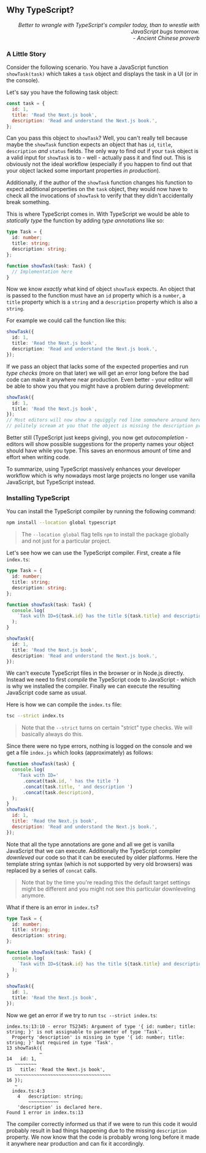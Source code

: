 ## Why TypeScript?

<div style="text-align: right"> <i> Better to wrangle with TypeScript's compiler today, than to wrestle with JavaScript bugs tomorrow. <br> - Ancient Chinese proverb </i> </div>

### A Little Story

Consider the following scenario.
You have a JavaScript function `showTask(task)` which takes a `task` object and displays the task in a UI (or in the console).

Let's say you have the following task object:

```js
const task = {
  id: 1,
  title: 'Read the Next.js book',
  description: 'Read and understand the Next.js book.',
};
```

Can you pass this object to `showTask`?
Well, you can't really tell because maybe the `showTask` function expects an object that has `id`, `title`, `description` _and_ `status` fields.
The only way to find out if your `task` object is a valid input for `showTask` is to - well - actually pass it and find out.
This is obviously not the ideal workflow (especially if you happen to find out that your object lacked some important properties _in production_).

Additionally, if the author of the `showTask` function changes his function to expect additional properties on the `task` object, they would now have to check all the invocations of `showTask` to verify that they didn't accidentally break something.

This is where TypeScript comes in.
With TypeScript we would be able to _statically type_ the function by adding _type annotations_ like so:

```ts
type Task = {
  id: number;
  title: string;
  description: string;
};

function showTask(task: Task) {
  // Implementation here
}
```

Now we know _exactly_ what kind of object `showTask` expects.
An object that is passed to the function must have an `id` property which is a `number`, a `title` property which is a `string` and a `description` property which is also a `string`.

For example we could call the function like this:

```ts
showTask({
  id: 1,
  title: 'Read the Next.js book',
  description: 'Read and understand the Next.js book.',
});
```

If we pass an object that lacks some of the expected properties and run _type checks_ (more on that later) we will get an error long before the bad code can make it anywhere near production.
Even better - your editor will be able to show you that you might have a problem during development:

```ts
showTask({
  id: 1,
  title: 'Read the Next.js book',
});
// Most editors will now show a squiggly red line somewhere around here and
// politely scream at you that the object is missing the description property.
```

Better still (TypeScript just keeps giving), you now get _autocompletion_ - editors will show possible suggestions for the property names your object should have while you type.
This saves an enormous amount of time and effort when writing code.

To summarize, using TypeScript massively enhances your developer workflow which is why nowadays most large projects no longer use vanilla JavaScript, but TypeScript instead.

### Installing TypeScript

You can install the TypeScript compiler by running the following command:

```sh
npm install --location global typescript
```

> The `--location global` flag tells `npm` to install the package globally and not just for a particular project.

Let's see how we can use the TypeScript compiler.
First, create a file `index.ts`:

```ts
type Task = {
  id: number;
  title: string;
  description: string;
};

function showTask(task: Task) {
  console.log(
    `Task with ID=${task.id} has the title ${task.title} and description ${task.description}`,
  );
}

showTask({
  id: 1,
  title: 'Read the Next.js book',
  description: 'Read and understand the Next.js book.',
});
```

We can't execute TypeScript files in the browser or in Node.js directly.
Instead we need to first _compile_ the TypeScript code to JavaScript - which is why we installed the compiler.
Finally we can execute the resulting JavaScript code same as usual.

Here is how we can compile the `index.ts` file:

```sh
tsc --strict index.ts
```

> Note that the `--strict` turns on certain "strict" type checks.
> We will basically always do this.

Since there were no type errors, nothing is logged on the console and we get a file `index.js` which looks (approximately) as follows:

```js
function showTask(task) {
  console.log(
    'Task with ID='
      .concat(task.id, ' has the title ')
      .concat(task.title, ' and description ')
      .concat(task.description),
  );
}
showTask({
  id: 1,
  title: 'Read the Next.js book',
  description: 'Read and understand the Next.js book.',
});
```

Note that all the type annotations are gone and all we get is vanilla JavaScript that we can execute.
Additionally the TypeScript compiler _downleved_ our code so that it can be executed by older platforms.
Here the template string syntax (which is not supported by very old browsers) was replaced by a series of `concat` calls.

> Note that by the time you're reading this the default target settings might be different and you might not see this particular downleveling anymore.

What if there is an error in `index.ts`?

```ts
type Task = {
  id: number;
  title: string;
  description: string;
};

function showTask(task: Task) {
  console.log(
    `Task with ID=${task.id} has the title ${task.title} and description ${task.description}`,
  );
}

showTask({
  id: 1,
  title: 'Read the Next.js book',
});
```

Now we get an error if we try to run `tsc --strict index.ts`:

```
index.ts:13:10 - error TS2345: Argument of type '{ id: number; title: string; }' is not assignable to parameter of type 'Task'.
  Property 'description' is missing in type '{ id: number; title: string; }' but required in type 'Task'.
13 showTask({
            ~
14   id: 1,
   ~~~~~~~~
15   title: 'Read the Next.js book',
   ~~~~~~~~~~~~~~~~~~~~~~~~~~~~~~~~~~~
16 });
   ~
  index.ts:4:3
    4   description: string;
        ~~~~~~~~~~~
    'description' is declared here.
Found 1 error in index.ts:13
```

The compiler correctly informed us that if we were to run this code it would probably result in bad things happening due to the missing `description` property.
We now know that the code is probably wrong long before it made it anywhere near production and can fix it accordingly.
